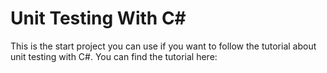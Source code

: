 # Unit Testing With C#

This is the start project you can use if you want to follow the tutorial about unit testing with C#. You can find the tutorial here:
